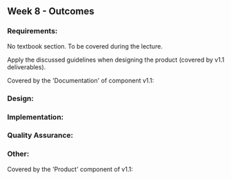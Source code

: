 <link rel="stylesheet" href="{{baseUrl}}/css/main.css">
<link rel="stylesheet" href="{{baseUrl}}/css/schedule.css">

<div class="website-content">

## Week 8 - Outcomes

<div id="main">

### Requirements:

<panel type="info" header="**`W8.1` Can apply basic product design guidelines** :star::star::star:" no-close>

No textbook section. To be covered during the lecture.

  <panel header=":dart: Evidence" expanded>

Apply the discussed guidelines when designing the product (covered by v1.1 deliverables).

  </panel>
</panel>

<!-- ==================================================================================================== -->

<panel type="danger" header="**`W8.2` Can describe a product from the user's perspective** :star:" no-close>


  <panel header=":dart: Evidence" expanded>

Covered by the 'Documentation' of component v1.1:

<dynamic-panel src="../../admin/project-v11.md" header="%%Admin &raquo; Project &rarr; v1.1%%" no-close />

  </panel>
</panel>

### Design:

<dynamic-panel type="warning" src="outcome-architecturalStyle.md" header="**`W8.3` Can explain architectural styles** :star::star:" no-close />

<dynamic-panel type="danger" src="outcome-basicdesignPrinciples.md" header="**`W8.4` Can use basic software design principles** :star:" no-close />

### Implementation:

<dynamic-panel type="warning" src="outcome-integration.md" header="**`W8.5` Can explain integration approaches** :star::star:" no-close />

<dynamic-panel type="info" src="outcome-associationClass.md" header="**`W8.6` Can implement association classes** :star::star::star:" no-close />

### Quality Assurance:

<dynamic-panel type="danger" src="outcome-testingTypes.md" header="**`W8.7` Can explain different types of testing** :star:" no-close />

### Other:

<panel type="danger" header="**`W8.8` Can do global-impact changes to an existing software** :star:" no-close>
  <panel header=":dart: Evidence" expanded>

Covered by the 'Product' component of v1.1:

<dynamic-panel src="../../admin/project-v11.md" header="%%Admin &raquo; Project &rarr; v1.1%%" no-close />

  </panel>
</panel>

</div>
</div>
